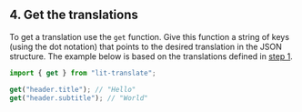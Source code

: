 ## 4. Get the translations

To get a translation use the `get` function. Give this function a string of keys (using the dot notation) that points to the desired translation in the JSON structure. The example below is based on the translations defined in [step 1](#-1-define-the-translations).

```js
import { get } from "lit-translate";

get("header.title"); // "Hello"
get("header.subtitle"); // "World"
```
